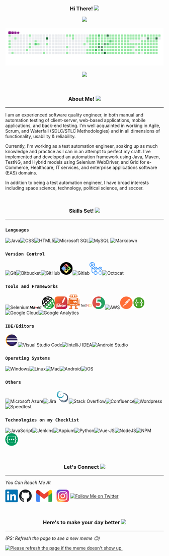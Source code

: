 <h3 align="center">  Hi There!  <img src="https://media.giphy.com/media/hvRJCLFzcasrR4ia7z/giphy.gif" width="28">

<p align="center"><a href="https://github.com/Aboulfetouh/Aboulfetouh"><img src="https://readme-typing-svg.herokuapp.com?font=Cabin&color=%23BD00BDDC&size=36&center=true&vCenter=true&width=650&height=55&lines=Welcome+to+my+profile!;I'm+A+Test+Automation+Enthusiastic+%F0%9F%A4%96;Building+solutions+to+testing+problems;Feel+free+to+get+in+touch!+%F0%9F%98%84"></a>
<p  align="center"><img src="https://github.com/Aboulfetouh/Aboulfetouh/blob/main/config/github-contribution-grid-snake.gif">
<p  align="center"><img src="https://api.visitorbadge.io/api/VisitorHit?path=aboulfetouh&label=Git%20Visitors&repo=github-visitors-badge&countColor=mediumorchid"/>
</h3>

<br>

<h3 align="center">  About Me!  <img src="https://img.icons8.com/doodle/20/000000/me-at-walmart.png"/></h3>
<hr>

I am an experienced software quality engineer, in both manual and automation testing of client-server, web-based applications, mobile applications, and back-end testing. I'm well acquainted in working in Agile, Scrum, and Waterfall (SDLC/STLC Methodologies) and in all dimensions of functionality, usability & reliability.

Currently, I'm working as a test automation engineer, soaking up as much knowledge and practice as I can in an attempt to perfect my craft. I've implemented and developed an automation framework using Java, Maven, TestNG, and Hybrid models using Selenium WebDriver, and Grid for e-Commerce, Healthcare, IT services, and enterprise applications software (EAS) domains.

In addition to being a test automation engineer, I have broad interests including space science, technology, political science, and soccer.

<br>

<h3 align="center">  Skills Set!  <img src="https://img.icons8.com/ios-filled/20/000000/lion-head.png"/></h3>
<hr>

### `Languages`

<img src="https://img.icons8.com/color/40/000000/java-coffee-cup-logo--v2.png" title="Java"/><img src="https://img.icons8.com/color/40/000000/css3.png" title="CSS"/><img src="https://img.icons8.com/color/40/000000/html-5--v1.png" title="HTML5"/><img src="https://img.icons8.com/color/40/000000/microsoft-sql-server.png" title="Microsoft SQL"/><img src="https://img.icons8.com/fluency/40/000000/mysql-logo.png" title="MySQL"/>  <img src="https://img.icons8.com/ios-filled/40/000000/markdown.png" title="Markdown"/>
<br>

### `Version Control`

<img src="https://img.icons8.com/color/40/000000/git.png" title="Git"/><img src="https://img.icons8.com/color/40/000000/bitbucket.png" title="Bitbucket"/><img src="https://img.icons8.com/ios-filled/40/000000/github.png" title="GitHub"/><img src="https://github.com/Aboulfetouh/Aboulfetouh/blob/main/Social/Gitbash.png" title="Git Bash" width="40px"/><img src="https://img.icons8.com/color/40/000000/gitlab.png" title="Gitlab"/><img src="https://github.com/Aboulfetouh/Aboulfetouh/blob/main/Social/Gitactions.png" title="Git Actions" width="40px"/><img src="https://img.icons8.com/color/40/000000/github-2.png" title="Octocat"/>
<br>

### `Tools and Frameworks`

<img src="https://img.icons8.com/office/40/000000/selenium-test-automation.png" title="Selenium"/><img src="https://github.com/Aboulfetouh/Aboulfetouh/blob/main/Social/Apache_Maven.png" title="Maven" width="40px"/><img src="https://github.com/Aboulfetouh/Aboulfetouh/blob/main/Social/rest-assured-logo.png" title="Rest-Assured" width="40px"/><img src="https://github.com/Aboulfetouh/Aboulfetouh/blob/main/Social/Apache_JMeter.png" title="JMeter" width="40px"/><img src="https://github.com/Aboulfetouh/Aboulfetouh/blob/main/Social/webdriverio.png" title="WebDriverIO" width="40px"/><img src="https://github.com/Aboulfetouh/Aboulfetouh/blob/main/Social/Testng.png" title="TestNG" width="40px"/><img src="https://github.com/Aboulfetouh/Aboulfetouh/blob/main/Social/junit5-banner.png" title="JUnit" width="40px"/><img src="https://img.icons8.com/color/40/000000/amazon-web-services.png" title="AWS"/><img src="https://github.com/Aboulfetouh/Aboulfetouh/blob/main/Social/Postman.png" title="Postman" width="40px"/><img src="https://github.com/Aboulfetouh/Aboulfetouh/blob/main/Social/swagger-logo.png" title="Swagger" width="40px"/><img src="https://img.icons8.com/color/40/000000/google-cloud.png" title="Google Cloud"/><img src="https://img.icons8.com/color/40/000000/google-analytics.png" title="Google Analytics" width="40px"/>
<br>

### `IDE/Editors`

<img src="https://github.com/Aboulfetouh/Aboulfetouh/blob/main/Social/EclipseIde.png" title="Eclipse IDE" width="40px"/><img src="https://img.icons8.com/color/40/000000/visual-studio-code-2019.png" title="Visual Studio Code"/><img src="https://img.icons8.com/color/40/000000/intellij-idea.png" title="IntelliJ IDEA"/><img src="https://img.icons8.com/color/40/000000/android-studio--v2.png" title="Android Studio"/>
<br>

### `Operating Systems`

<img src="https://img.icons8.com/color/40/000000/windows-10.png" title="Windows"/><img src="https://img.icons8.com/color/40/000000/linux--v1.png" title="Linux"/><img src="https://img.icons8.com/ios-glyphs/40/000000/mac-client.png" title="Mac"/><img src="https://img.icons8.com/color/40/000000/android-os.png" title="Android"/><img src="https://img.icons8.com/ios/40/000000/ios-logo.png" title="iOS"/>
<br>

### `Others`

<img src="https://img.icons8.com/color/40/000000/azure-1.png" title="Microsoft Azure" height="28" /><img src="https://img.icons8.com/color/40/000000/jira.png" title="Jira"/><img src="https://github.com/Aboulfetouh/Aboulfetouh/blob/main/Social/Scrum.png" title="Scrum" width="40px"/><img src="https://img.icons8.com/color/40/000000/stackoverflow.png" title="Stack Overflow"/><img src="https://img.icons8.com/color/40/000000/confluence--v2.png" title="Confluence"/><img src="https://img.icons8.com/color/40/000000/wordpress.png" title="Wordpress"/><img src="https://img.icons8.com/ios-filled/40/000000/ookla-speedtest.png" title="Speedtest"/>
<br>

### `Technologies on my Checklist`

<img src="https://img.icons8.com/color/40/000000/javascript--v1.png" title="JavaScript"/><img src="https://img.icons8.com/color/40/000000/jenkins.png" title="Jenkins"/><img src="https://brandslogos.com/wp-content/uploads/images/large/appium-logo.png" title="Appium" width="40px"/><img src="https://img.icons8.com/color/40/000000/python--v1.png" title="Python"/><img src="https://img.icons8.com/color/40/vue-js.png" title="Vue-JS"/><img src="https://img.icons8.com/color/40/nodejs.png" title="NodeJS"/><img src="https://img.icons8.com/color/40/npm.png" title="NPM"/><img src="https://github.com/Aboulfetouh/Aboulfetouh/blob/main/Social/REST%20API.png" title="Restful-API" width="40px"/>

<br>

<h3 align="center">
  Let's Connect  <img src="https://img.icons8.com/color-glass/20/000000/share-2.png"/>
</h3>
<hr>

*You Can Reach Me At*

[<img src="https://github.com/Aboulfetouh/Aboulfetouh/blob/main/Social/Linkedin.png" height="40em" align="center" alt="Follow Me on LinkedIn" title="Follow Me on LinkedIn"/>](https://www.linkedin.com/in/itsmomahmoud)
[<img src="https://github.com/Aboulfetouh/Aboulfetouh/blob/main/Social/GitHub.png" height="40em" align="center" alt="Follow Me on GitHub" title="Follow Me on GitHub"/>](https://github.com/Aboulfetouh)
[<img src="https://github.com/Aboulfetouh/Aboulfetouh/blob/main/Social/Gmail.png" height="40em" align="center" alt="Send Me an Email" title="Send Me an Email"/>](mailto:itsmomahmoud@gmail.com)
[<img src="https://github.com/Aboulfetouh/Aboulfetouh/blob/main/Social/Instagram.png" height="40em" align="center" alt="Follow Me on Instagram" title="Follow Me on Instagram"/>](https://www.instagram.com/adam.aboulfetouh/)
[<img src="https://img.icons8.com/color/144/000000/twitter--v2.png" height="50em" align="center" alt="Follow Me on Twitter" title="Follow Me on Twitter"/>](https://twitter.com/adamaboulfetouh)
<!-- [<img src="https://img.icons8.com/color/144/000000/gitlab.png" height="50em" align="center" alt="Follow Me on GitLab" title="Follow Me on GitLab"/>](https://gitlab.com/Aboulfetouh) -->

<br>

<h3 align="center">
  Here's to make your day better  <img src="https://img.icons8.com/ios/20/000000/9gag.png"/>
</h3>
<hr>

*(PS: Refresh the page to see a new meme :wink:)*

<a href="https://github.com/Aboulfetouh/Aboulfetouh"><img src='https://random-memer.herokuapp.com/' title="Meme" alt="Please refresh the page if the meme doesn't show up." height="400"></a>

<!--
**Aboulfetouh/Aboulfetouh** is a ✨ _special_ ✨ repository because its `README.md` (this file) appears on your GitHub profile.

Here are some ideas to get you started:

- 🔭 I’m currently working on ...
- 🌱 I’m currently learning ...
- 👯 I’m looking to collaborate on ...
- 🤔 I’m looking for help with ...
- 💬 Ask me about ...
- 📫 How to reach me: ...
- 😄 Pronouns: ...
- ⚡ Fun fact: ...
-->

<!-- [![trophy](https://github-profile-trophy.vercel.app/?username=Aboulfetouh)](https://github.com/ryo-ma/github-profile-trophy) -->
<!-- <a href="https://github.com/Aboulfetouh/Aboulfetouh"><img src="https://readme-typing-svg.herokuapp.com?font=Cabin&color=%23BB00BBB6&size=40&center=true&vCenter=true&width=650&height=65&lines=Hi+there!+%F0%9F%98%8E;My+name+is+Mohamed+.+.+.;I'm+a+QA+Automation+Engineer+%F0%9F%A4%96++;Feel+free+to+get+in+touch!+%F0%9F%98%84+"></a>
  <img src="https://camo.githubusercontent.com/992babdffd8c74a1502de375fbdf7e4d54773242/68747470733a2f2f6d656469612e67697068792e636f6d2f6d656469612f53576f536b4e36447854737a71494b4571762f67697068792e676966" width="400"/> -->
